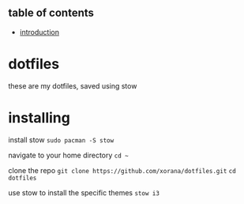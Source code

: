 ## table of contents
 - [introduction](#dotfiles)

# dotfiles
these are my dotfiles, saved using stow

# installing
install stow
`sudo pacman -S stow`

navigate to your home directory
`cd ~`

clone the repo
`git clone https://github.com/xorana/dotfiles.git`
`cd dotfiles`

use stow to install the specific themes
`stow i3`
